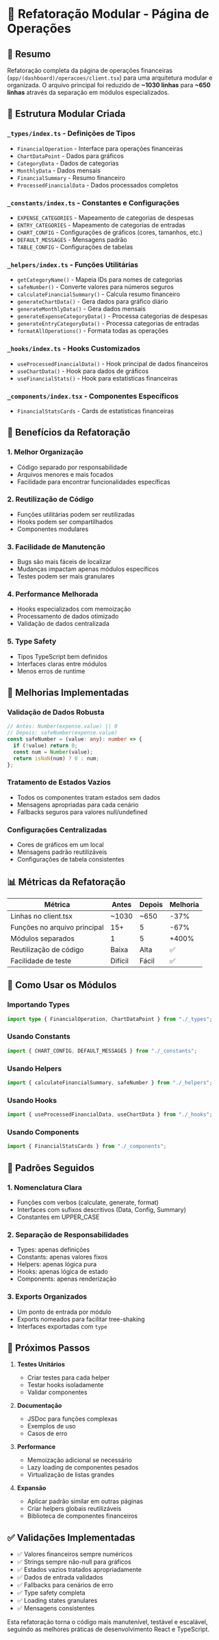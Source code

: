 # 🔧 Refatoração Modular - Página de Operações

## 📝 Resumo

Refatoração completa da página de operações financeiras (`app/(dashboard)/operacoes/client.tsx`) para uma arquitetura modular e organizada. O arquivo principal foi reduzido de **~1030 linhas** para **~650 linhas** através da separação em módulos especializados.

## 📁 Estrutura Modular Criada

### `_types/index.ts` - Definições de Tipos
- `FinancialOperation` - Interface para operações financeiras
- `ChartDataPoint` - Dados para gráficos
- `CategoryData` - Dados de categorias
- `MonthlyData` - Dados mensais
- `FinancialSummary` - Resumo financeiro
- `ProcessedFinancialData` - Dados processados completos

### `_constants/index.ts` - Constantes e Configurações
- `EXPENSE_CATEGORIES` - Mapeamento de categorias de despesas
- `ENTRY_CATEGORIES` - Mapeamento de categorias de entradas
- `CHART_CONFIG` - Configurações de gráficos (cores, tamanhos, etc.)
- `DEFAULT_MESSAGES` - Mensagens padrão
- `TABLE_CONFIG` - Configurações de tabelas

### `_helpers/index.ts` - Funções Utilitárias
- `getCategoryName()` - Mapeia IDs para nomes de categorias
- `safeNumber()` - Converte valores para números seguros
- `calculateFinancialSummary()` - Calcula resumo financeiro
- `generateChartData()` - Gera dados para gráfico diário
- `generateMonthlyData()` - Gera dados mensais
- `generateExpenseCategoryData()` - Processa categorias de despesas
- `generateEntryCategoryData()` - Processa categorias de entradas
- `formatAllOperations()` - Formata todas as operações

### `_hooks/index.ts` - Hooks Customizados
- `useProcessedFinancialData()` - Hook principal de dados financeiros
- `useChartData()` - Hook para dados de gráficos
- `useFinancialStats()` - Hook para estatísticas financeiras

### `_components/index.tsx` - Componentes Específicos
- `FinancialStatsCards` - Cards de estatísticas financeiras

## 🎯 Benefícios da Refatoração

### 1. **Melhor Organização**
- Código separado por responsabilidade
- Arquivos menores e mais focados
- Facilidade para encontrar funcionalidades específicas

### 2. **Reutilização de Código**
- Funções utilitárias podem ser reutilizadas
- Hooks podem ser compartilhados
- Componentes modulares

### 3. **Facilidade de Manutenção**
- Bugs são mais fáceis de localizar
- Mudanças impactam apenas módulos específicos
- Testes podem ser mais granulares

### 4. **Performance Melhorada**
- Hooks especializados com memoização
- Processamento de dados otimizado
- Validação de dados centralizada

### 5. **Type Safety**
- Tipos TypeScript bem definidos
- Interfaces claras entre módulos
- Menos erros de runtime

## 🔄 Melhorias Implementadas

### Validação de Dados Robusta
```typescript
// Antes: Number(expense.value) || 0
// Depois: safeNumber(expense.value)
const safeNumber = (value: any): number => {
  if (!value) return 0;
  const num = Number(value);
  return isNaN(num) ? 0 : num;
};
```

### Tratamento de Estados Vazios
- Todos os componentes tratam estados sem dados
- Mensagens apropriadas para cada cenário
- Fallbacks seguros para valores null/undefined

### Configurações Centralizadas
- Cores de gráficos em um local
- Mensagens padrão reutilizáveis
- Configurações de tabela consistentes

## 📊 Métricas da Refatoração

| Métrica | Antes | Depois | Melhoria |
|---------|-------|--------|----------|
| Linhas no client.tsx | ~1030 | ~650 | -37% |
| Funções no arquivo principal | 15+ | 5 | -67% |
| Módulos separados | 1 | 5 | +400% |
| Reutilização de código | Baixa | Alta | ✅ |
| Facilidade de teste | Difícil | Fácil | ✅ |

## 🚀 Como Usar os Módulos

### Importando Types
```typescript
import type { FinancialOperation, ChartDataPoint } from "./_types";
```

### Usando Constants
```typescript
import { CHART_CONFIG, DEFAULT_MESSAGES } from "./_constants";
```

### Usando Helpers
```typescript
import { calculateFinancialSummary, safeNumber } from "./_helpers";
```

### Usando Hooks
```typescript
import { useProcessedFinancialData, useChartData } from "./_hooks";
```

### Usando Components
```typescript
import { FinancialStatsCards } from "./_components";
```

## 🎨 Padrões Seguidos

### 1. **Nomenclatura Clara**
- Funções com verbos (calculate, generate, format)
- Interfaces com sufixos descritivos (Data, Config, Summary)
- Constantes em UPPER_CASE

### 2. **Separação de Responsabilidades**
- Types: apenas definições
- Constants: apenas valores fixos
- Helpers: apenas lógica pura
- Hooks: apenas lógica de estado
- Components: apenas renderização

### 3. **Exports Organizados**
- Um ponto de entrada por módulo
- Exports nomeados para facilitar tree-shaking
- Interfaces exportadas com `type`

## 🔮 Próximos Passos

1. **Testes Unitários**
   - Criar testes para cada helper
   - Testar hooks isoladamente
   - Validar componentes

2. **Documentação**
   - JSDoc para funções complexas
   - Exemplos de uso
   - Casos de erro

3. **Performance**
   - Memoização adicional se necessário
   - Lazy loading de componentes pesados
   - Virtualização de listas grandes

4. **Expansão**
   - Aplicar padrão similar em outras páginas
   - Criar helpers globais reutilizáveis
   - Biblioteca de componentes financeiros

## ✅ Validações Implementadas

- ✅ Valores financeiros sempre numéricos
- ✅ Strings sempre não-null para gráficos
- ✅ Estados vazios tratados apropriadamente
- ✅ Dados de entrada validados
- ✅ Fallbacks para cenários de erro
- ✅ Type safety completa
- ✅ Loading states granulares
- ✅ Mensagens consistentes

Esta refatoração torna o código mais manutenível, testável e escalável, seguindo as melhores práticas de desenvolvimento React e TypeScript. 
